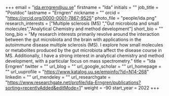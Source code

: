 +++ 
email = "ida.erngren@uu.se"
firstname = "Ida"
initials = "" 
job_title = "Postdoc"
lastname = "Erngren"
nickname = "" 
orcid = "https://orcid.org/0000-0001-7867-9525"
photo_file = "people/ida.png"
research_interests = ["Multiple sclerosis (MS) ","Gut microbiota and small molecules","Analytical Chemistry and method development"]
short_bio = "" 
long_bio = "My research interests primarily revolve around the interaction between the gut microbiota and the brain with applications in the autoimmune disease multiple sclerosis (MS). I explore how small molecules or metabolites produced by the gut microbiota affect the disease course in MS. Additionally, I have a strong interest in analytical chemistry and method development, with a particular focus on mass spectrometry."
title = "Ida Erngren"
twitter = "" 
url_blog = "" 
url_google_scholar = ""
url_homepage = "" 
url_uuprofile = "https://www.katalog.uu.se/empinfo/?id=N14-268"
linkedin = ""
url_mendeley = "" 
url_researchgate = "https://www.researchgate.net/profile/Ida-Erngren/publications?sorting=recentlyAdded&editMode=1"
weight =  -90
start_year = 2022
+++


